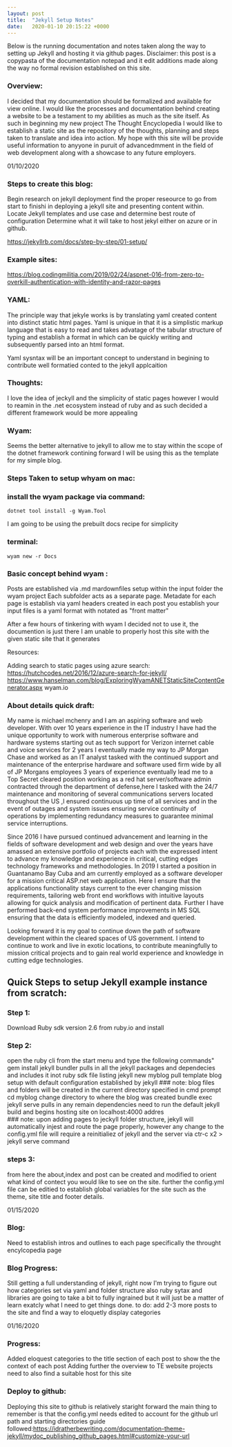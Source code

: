 ```yaml
---
layout: post
title:  "Jekyll Setup Notes"
date:   2020-01-10 20:15:22 +0000
---
```


Below is the running documentation and notes taken along the way to setting up Jekyll and hosting it via github pages. Disclaimer: this post is a copypasta of the documentation notepad and it edit additions made along the way no formal revision established on this site.

### Overview:
I decided that my documentation should be formalized and available for view online.
I would like the processes and documentation behind creating a website to be a testament to my abilities as much as the site itself.
As such in beginning my new project The Thought Encyclopedia I would like to establish a static site as the repository of the thoughts, planning and steps taken to translate and idea into action.
My hope with this site will be provide useful information to anyyone in puruit of advancedmment in the field of web development along with a showcase to any future employers.

01/10/2020

### Steps to create this blog:

Begin research on jekyll deployment find the proper reseource to go from start to finishi in deploying a jekyll site and presenting content within.
Locate Jekyll templates and use case and determine best route of configuration
Determine what it will take to host jekyl either on azure or in github.

https://jekyllrb.com/docs/step-by-step/01-setup/

### Example sites:

https://blog.codingmilitia.com/2019/02/24/aspnet-016-from-zero-to-overkill-authentication-with-identity-and-razor-pages

### YAML:

The principle way that jekyle works is by translating yaml created content into distinct static html pages.
Yaml is unique in that it is a simplistic markup language that is easy to read and takes advatage of the tabular structure of typing and establish a format in which can be quickly writing and subsequently parsed into an html format.

Yaml sysntax will be an important concept to understand in begining to contribute well formatied conted to the jekyll applcaition

### Thoughts:

I love the idea of jeckyll and the simplicity of static pages however I would to reamin in the .net ecosystem instead of ruby and as such decided a different framework would be more appealing

### Wyam:

Seems the better alternative to jekyll to allow me to stay within the scope of the dotnet framework contining forward I will be using this as the template for my simple blog.

### Steps Taken to setup whyam on mac:

### install the wyam package via command:
	dotnet tool install -g Wyam.Tool
I am going to be using the prebuilt docs recipe for simplicity
### terminal:
	wyam new -r Docs

### Basic concept behind wyam :

Posts are established via .md mardownfiles setup within the input folder the wyam project
Each subfolder acts as a separate page.
Metadate for each page is establish via yaml headers created in each post
you establish your input files is a yaml format with notated as "front matter"

After a few hours of tinkering with wyam I decided not to use it, the documention is just there I am unable to properly host this site with the given static site that it generates

Resources:

Adding search to static pages using azure search:
https://hutchcodes.net/2016/12/azure-search-for-jekyll/
https://www.hanselman.com/blog/ExploringWyamANETStaticSiteContentGenerator.aspx
wyam.io

### About details quick draft:

My name is michael mchenry and 
I am an aspiring software and web developer. With over 10 years experience in the IT industry I have had the unique opportunity to work with numerous enterprise software and hardware systems starting out as tech support for Verizon internet cable and voice services for 2 years I eventually made my way to JP Morgan Chase and worked as an IT analyst tasked with the continued support and maintenance of the enterprise hardware and software used firm wide by all of JP Morgans employees 3 years of experience eventually lead me to a Top Secret cleared position working as a red hat server/software admin contracted through the department of defense,here I tasked with the 24/7 maintenance and monitoring of several communications servers located throughout the US ,I ensured continuous up time of all services and in the event of outages and system issues ensuring service continuity of operations by implementing redundancy measures to guarantee minimal service interruptions.

Since 2016 I have pursued continued advancement and learning in the fields of software development and web design and over the years have amassed an extensive portfolio of projects each with the expressed intent to advance my knowledge and experience in critical, cutting edges technology frameworks and methodologies. In 2019 I started a position in Guantanamo Bay Cuba and am currently employed as a software developer for a mission critical ASP.net web application. Here I ensure that the applications functionality stays current to the ever changing mission requirements, tailoring web front end workflows with intuitive layouts allowing for quick analysis and modification of pertinent data. Further I have performed back-end system performance improvements in MS SQL ensuring that the data is efficiently modeled, indexed and queried.

Looking forward it is my goal to continue down the path of software development within the cleared spaces of US government. I intend to continue to work and live in exotic locations, to contribute meaningfully to mission critical projects and to gain real world experience and knowledge in cutting edge technologies. 


## Quick Steps to setup Jekyll example instance from scratch:
### Step 1:
Download Ruby sdk version 2.6 from ruby.io and install
### Step 2:
open the ruby cli from the start menu and type the following commands"
	gem install jekyll bundler
pulls in all the jekyll packages and dependecies and includes it inot ruby sdk file listing
	jekyll new myblog
pull template blog setup with default configuration established by jekyll
	### note:
	blog files and folders will be created in the current directory specified in cmd prompt
	cd myblog
change directory to where the blog was created
	bundle exec jekyll serve
pulls in any remain dependencies need to run the default jekyll build and begins hosting site on localhost:4000 addres	
	### note: 
	upon adding pages to jeckyll folder structure, jekyll will automatically injest and route the page properly, however any change to the config.yml file will require a reinitialiez of jekyll and the server via 
	ctr-c x2 > jekyll serve command

### steps 3:
from here the about,index and post can be created and modified to orient what kind of contect you would like to see on the site.
further the config.yml file can be editied to establish global variables for the site such as the theme, site title and footer details.

01/15/2020			
### Blog:
Need to establish intros and outlines to each page 
specifically the throught encylcopedia page 

### Blog Progress:
Still getting a full understanding of jekyll, right now I'm trying to figure out how categories set via yaml and folder structure also ruby sytax and libraries are going to take a bit to fully ingrained but it will just be a matter of learn exatcly what I need to get things done.
to do: 
add 2-3 more posts to the site and find a way to eloquetly display categories

01/16/2020
### Progress:
Added eloquest categories to the title section of each post to show the the context of each post 
Adding further the overview to TE website projects
need to also find a suitable host for this site

### Deploy to github:
Deploying this site to github is relatively staright forward the main thing to remember is that the config.yml needs edited to account for the github url path and starting directories
guide followed:https://idratherbewriting.com/documentation-theme-jekyll/mydoc_publishing_github_pages.html#customize-your-url

